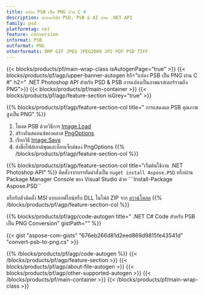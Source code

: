 ```yaml
---
title: แปลง PSB เป็น PNG ด้วย C #
description: ส่งออกไฟล์ PSD, PSB & AI ผ่าน .NET API
family: psd
platformtag: net
feature: conversion
informat: PSB
outformat: PNG
otherformats: BMP GIF JPEG JPEG2000 JP2 PDF PSD TIFF
---
```


{{< blocks/products/pf/main-wrap-class isAutogenPage="true" >}}
{{< blocks/products/pf/agp/upper-banner-autogen h1="แปลง PSB เป็น PNG ผ่าน C #" h2=" .NET Photoshop API สำหรับ PSD & PSB การแปลงเป็นภาพแรสเตอร์รวมถึง PNG">}}
{{< blocks/products/pf/main-container >}}
{{< blocks/products/pf/agp/feature-section isGrey="true" >}}

{{% blocks/products/pf/agp/feature-section-col title=" การแสดงผล PSB คุณภาพสูงเป็น PNG" %}}
1. โหลด PSB ด้วยวิธีการ [Image.Load](https://apireference.aspose.com/psd/net/aspose.psd/image/methods/load/index)
1. สร้างอินสแตนซ์ของคลาส [PngOptions](https://apireference.aspose.com/psd/net/aspose.psd.imageoptions/pngoptions)
1. เรียกวิธี [Image.Save](https://apireference.aspose.com/psd/net/aspose.psd/image/methods/save/index)
1. ส่งชื่อไฟล์เอาต์พุตและอ็อบเจ็กต์ของ PngOptions
{{% /blocks/products/pf/agp/feature-section-col %}}

{{% blocks/products/pf/agp/feature-section-col title="เริ่มต้นใช้งาน .NET Photoshop API" %}}
ติดตั้งจากบรรทัดคำสั่งเป็น ```nuget install Aspose.PSD``` หรือผ่าน Package Manager Console ของ Visual Studio ด้วย ```Install-Package Aspose.PSD``

หรือรับตัวติดตั้ง MSI แบบออฟไลน์หรือ DLL ในไฟล์ ZIP จาก [ดาวน์โหลด](https://downloads.aspose.com/psd/net)
{{% /blocks/products/pf/agp/feature-section-col %}}

{{% blocks/products/pf/agp/code-autogen title=" .NET C# Code สำหรับ PSB เป็น PNG Conversion" gistPath="" %}}

{{< gist "aspose-com-gists" "676eb266d81d2eed869d9815fe43541d" "convert-psb-to-png.cs" >}}

{{% /blocks/products/pf/agp/code-autogen %}}
{{< /blocks/products/pf/agp/feature-section >}}
{{< blocks/products/pf/agp/about-file-autogen >}}
{{< blocks/products/pf/agp/other-supported-autogen >}}
{{< /blocks/products/pf/main-container >}}
{{< /blocks/products/pf/main-wrap-class >}}
